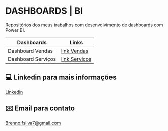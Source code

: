 # DASHBOARDS | BI

Repositórios dos meus trabalhos com desenvolvimento de dashboards com Power BI.


|Dashboards| Links |
|----------| ------ |
|Dashboard Vendas| [link Vendas]() |
|Dashboard Serviços| [link Servicos]() |


## 💻 Linkedin para mais informações
[Linkedin](https://www.linkedin.com/in/brenno-silva-657a3b1bb/)

## ✉️ Email para contato
Brenno.fsilva7@gmail.com